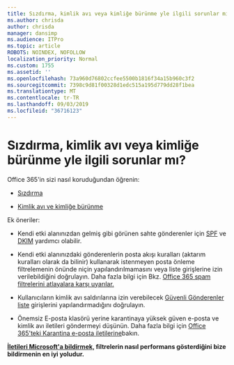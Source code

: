 ```yaml
---
title: Sızdırma, kimlik avı veya kimliğe bürünme yle ilgili sorunlar mı?
ms.author: chrisda
author: chrisda
manager: dansimp
ms.audience: ITPro
ms.topic: article
ROBOTS: NOINDEX, NOFOLLOW
localization_priority: Normal
ms.custom: 1755
ms.assetid: ''
ms.openlocfilehash: 73a960d76802ccfee5500b1816f34a15b960c3f2
ms.sourcegitcommit: 7398c9d81f00328d1edc515a195d779dd28f1bea
ms.translationtype: MT
ms.contentlocale: tr-TR
ms.lasthandoff: 09/03/2019
ms.locfileid: "36716123"
---
```

# <a name="issues-with-spoofing-phishing-or-impersonation"></a>Sızdırma, kimlik avı veya kimliğe bürünme yle ilgili sorunlar mı?

Office 365'in sizi nasıl koruduğundan öğrenin:

- [Sızdırma](https://docs.microsoft.com/office365/securitycompliance/anti-spoofing-protection)

- [Kimlik avı ve kimliğe bürünme](https://docs.microsoft.com/office365/securitycompliance/atp-anti-phishing)

Ek öneriler:

- Kendi etki alanınızdan gelmiş gibi görünen sahte gönderenler için [SPF](https://docs.microsoft.com/office365/securitycompliance/set-up-spf-in-office-365-to-help-prevent-spoofing) ve [DKIM](https://docs.microsoft.com/office365/securitycompliance/use-dkim-to-validate-outbound-email) yardımcı olabilir.

- Kendi etki alanınızdaki gönderenlerin posta akışı kuralları (aktarım kuralları olarak da bilinir) kullanarak istenmeyen posta önleme filtrelemenin önünde niçin yapılandırılmamasını veya liste girişlerine izin verilebildiğini doğrulayın. Daha fazla bilgi için Bkz. [Office 365 spam filtrelerini atlayalara karşı uyarılar.](https://docs.microsoft.com/exchange/troubleshoot/antispam/cautions-against-bypassing-spam-filters)

- Kullanıcıların kimlik avı saldırılarına izin verebilecek [Güvenli Gönderenler liste](https://support.office.com/article/BE1BAEA0-BEAB-4A30-B968-9004332336CE) girişlerini yapılandırmadığını doğrulayın.

- Önemsiz E-posta klasörü yerine karantinaya yüksek güven e-posta ve kimlik avı iletileri göndermeyi düşünün. Daha fazla bilgi için [Office 365'teki Karantina e-posta iletilerine](https://docs.microsoft.com/office365/securitycompliance/quarantine-email-messages)bakın.

**[İletileri Microsoft'a bildirmek,](https://support.office.com/article/b5caa9f1-cdf3-4443-af8c-ff724ea719d2) filtrelerin nasıl performans gösterdiğini bize bildirmenin en iyi yoludur.**
